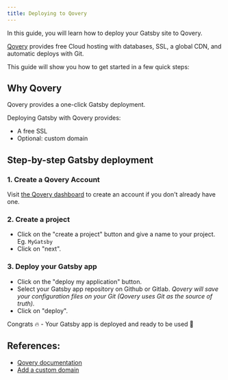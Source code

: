 ```yaml
---
title: Deploying to Qovery
---
```


In this guide, you will learn how to deploy your Gatsby site to Qovery.

[Qovery](https://www.qovery.com) provides free Cloud hosting with databases, SSL, a global CDN, and automatic deploys with Git.

This guide will show you how to get started in a few quick steps:

## Why Qovery

Qovery provides a one-click Gatsby deployment. 

Deploying Gatsby with Qovery provides:
* A free SSL
* Optional: custom domain

## Step-by-step Gatsby deployment

### 1. Create a Qovery Account

Visit [the Qovery dashboard](https://start.qovery.com) to create an account if you don't already have one.

### 2. Create a project

* Click on the "create a project" button and give a name to your project. Eg. `MyGatsby`
* Click on "next".

### 3. Deploy your Gatsby app

* Click on the "deploy my application" button.
* Select your Gatsby app repository on Github or Gitlab. *Qovery will save your configuration files on your Git (Qovery uses Git as the source of truth).*
* Click on "deploy".

Congrats 🔥 - Your Gatsby app is deployed and ready to be used 🎉

## References:

- [Qovery documentation](https://docs.qovery.com)
- [Add a custom domain](https://docs.qovery.com/guides/getting-started/setting-custom-domain/)
